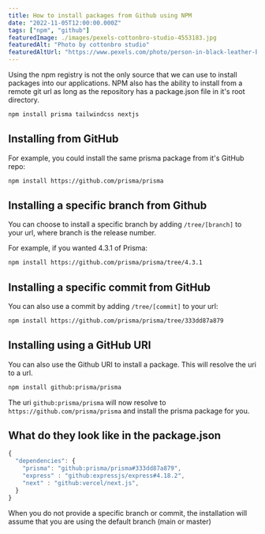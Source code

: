 ```yaml
---
title: How to install packages from Github using NPM
date: "2022-11-05T12:00:00.000Z"
tags: ["npm", "github"]
featuredImage: ./images/pexels-cottonbro-studio-4553183.jpg
featuredAlt: "Photo by cottonbro studio"
featuredAltUrl: "https://www.pexels.com/photo/person-in-black-leather-boots-lying-on-brown-cardboard-boxes-4553183/"
---
```


Using the npm registry is not the only source that we can use to install packages into our applications. NPM also has the ability to install from a remote git url as long as the repository has a package.json file in it's root directory.

```bash
npm install prisma tailwindcss nextjs
```

## Installing from GitHub

For example, you could install the same prisma package from it's GitHub repo:

```bash
npm install https://github.com/prisma/prisma
```

## Installing a specific branch from Github

You can choose to install a specific branch by adding ```/tree/[branch]``` to your url, where branch is the release number.

For example, if you wanted 4.3.1 of Prisma:

```bash
npm install https://github.com/prisma/prisma/tree/4.3.1
```

## Installing a specific commit from GitHub

You can also use a commit by adding ```/tree/[commit]``` to your url:

```bash
npm install https://github.com/prisma/prisma/tree/333dd87a879
```

## Installing using a GitHub URI

You can also use the Github URI to install a package. This will resolve the uri to a url.

```bash
npm install github:prisma/prisma
```

The uri ```github:prisma/prisma``` will now resolve to ```https://github.com/prisma/prisma``` and install the prisma package for you.

## What do they look like in the package.json

```javascript
{
  "dependencies": {
    "prisma": "github:prisma/prisma#333dd87a879",
    "express" : "github:expressjs/express#4.18.2",
    "next" : "github:vercel/next.js",
  }
}
```

When you do not provide a specific branch or commit, the installation will assume that you are using the default branch (main or master)